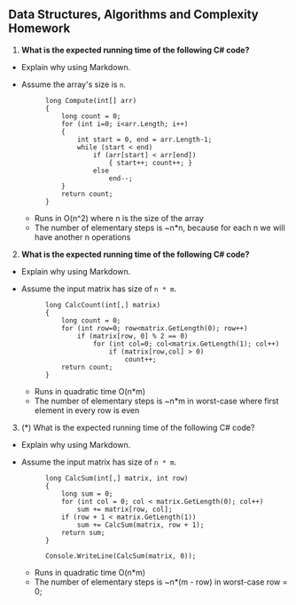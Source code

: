 ## Data Structures, Algorithms and Complexity Homework

1. **What is the expected running time of the following C# code?**
  - Explain why using Markdown.
  - Assume the array's size is `n`.
	
			  long Compute(int[] arr)
			  {
			      long count = 0;
			      for (int i=0; i<arr.Length; i++)
			      {
			          int start = 0, end = arr.Length-1;
			          while (start < end)
			              if (arr[start] < arr[end])
			                  { start++; count++; }
			              else 
			                  end--;
			      }
			      return count;
			  }

	

	- Runs in O(n^2) where n is the size of the array
	- The number of elementary steps is ~n*n, because for each n we will have another n operations

2. **What is the expected running time of the following C# code?**
  - Explain why using Markdown.
  - Assume the input matrix has size of `n * m`.

			  long CalcCount(int[,] matrix)
			  {
			      long count = 0;
			      for (int row=0; row<matrix.GetLength(0); row++)
			          if (matrix[row, 0] % 2 == 0)
			              for (int col=0; col<matrix.GetLength(1); col++)
			                  if (matrix[row,col] > 0)
			                      count++;
			      return count;
			  }

	- Runs in quadratic time O(n*m)
	- The number of elementary steps is ~n*m in worst-case where first element in every row is even 


3. (*) What is the expected running time of the following C# code?
  - Explain why using Markdown.
  - Assume the input matrix has size of `n * m`.

			  long CalcSum(int[,] matrix, int row)
			  {
			      long sum = 0;
			      for (int col = 0; col < matrix.GetLength(0); col++) 
			          sum += matrix[row, col];
			      if (row + 1 < matrix.GetLength(1)) 
			          sum += CalcSum(matrix, row + 1);
			      return sum;
			  }
			  
			  Console.WriteLine(CalcSum(matrix, 0));

	- Runs in quadratic time O(n*m)
	- The number of elementary steps is ~n*(m - row) in worst-case row = 0; 